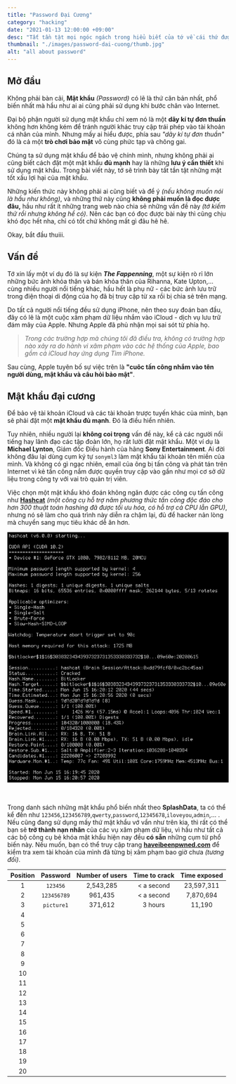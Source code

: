 ```yaml
---
title: "Password Đại Cương"
category: "hacking"
date: "2021-01-13 12:00:00 +09:00"
desc: "Tất tần tật mọi ngóc ngách trong hiểu biết của tớ về cái thứ được gọi là 'Mật khẩu'."
thumbnail: "./images/password-dai-cuong/thumb.jpg"
alt: "all about password"
---
```


## Mở đầu

Không phải bàn cãi, **Mật khẩu** *(Password)* có lẽ là thứ căn bản nhất, phổ biến nhất mà hầu như ai ai cũng phải sử dụng khi bước chân vào Internet.

Đại bộ phận người sử dụng mật khẩu chỉ xem nó là một **dãy kí tự đơn thuần** không hơn không kém để tránh người khác truy cập trái phép vào tài khoản cá nhân của mình. Nhưng mấy ai hiểu được, phía sau *"dãy kí tự đơn thuần"* đó là cả một **trò chơi bảo mật** vô cùng phức tạp và chông gai.

Chúng ta sử dụng mật khẩu để bảo vệ chính mình, nhưng không phải ai cũng biết cách đặt một mật khẩu **đủ mạnh** hay là những **lưu ý cần thiết** khi sử dụng mật khẩu. Trong bài viết này, tớ sẽ trình bày tất tần tật những mặt tốt xấu lợi hại của mật khẩu.

Những kiến thức này không phải ai cũng biết và để ý *(nếu không muốn nói là hầu như không)*, và những thứ này cũng **không phải muốn là đọc được đâu,** hầu như rất ít những trang web nào chia sẻ những vấn đề này *(tớ kiếm thử rồi nhưng không hề có)*. Nên các bạn có đọc được bài này thì cũng chịu khó đọc hết nha, chỉ có tốt chứ không mất gì đâu hê hê.

Okay, bắt đầu thuiii.

## Vấn đề

Tớ xin lấy một ví dụ đó là sự kiện ***The Fappenning***, một sự kiện rò rỉ lớn những bức ảnh khỏa thân và bán khỏa thân của Rihanna, Kate Upton,... cùng nhiều người nổi tiếng khác, hầu hết là phụ nữ - các bức ảnh lưu trữ trong điện thoại di động của họ đã bị truy cập từ xa rồi bị chia sẻ trên mạng.

Do tất cả người nổi tiếng đều sử dụng iPhone, nên theo suy đoán ban đầu, đây có lẽ là một cuộc xâm phạm dữ liệu nhắm vào iCloud - dịch vụ lưu trữ đám mây của Apple. Nhưng Apple đã phủ nhận mọi sai sót từ phía họ.

>*Trong các trường hợp mà chúng tôi đã điều tra, không có trường hợp nào xảy ra do hành vi xâm phạm vào các hệ thống của Apple, bao gồm cả iCloud hay ứng dụng Tìm iPhone.*

Sau cùng, Apple tuyên bố sự việc trên là **"cuôc tấn công nhắm vào tên người dùng, mật khẩu và câu hỏi bảo mật"**.

## Mật khẩu đại cương

Để bảo vệ tài khoản iCloud và các tài khoản trược tuyến khác của mình, bạn sẽ phải đặt một **mật khẩu đủ mạnh**. Đó là điều hiển nhiên.

Tuy nhiên, nhiều người lại **không coi trọng** vấn đề này, kể cả các người nổi tiếng hay lãnh đạo các tập đoàn lớn, họ rất lười đặt mật khẩu. Một ví dụ là **Michael Lynton**, Giám đốc Điều hành của hãng **Sony Entertainment**. Ai đời không đâu lại dùng cụm ký tự `sonyml3` làm mật khẩu tài khoản tên miền của mình. Và không có gì ngạc nhiên, email của ông bị tấn công và phát tán trên Internet vì kẻ tấn công nắm được quyền truy cập vào gần như mọi cơ sở dữ liệu trong công ty với vai trò quản trị viên.

Việc chọn một mật khẩu khó đoán không ngăn được các công cụ tấn công như [**Hashcat**](https://github.com/hashcat/hashcat) *(một công cụ hỗ trợ năm phương thức tấn công độc đáo cho hơn 300 thuật toán hashing đã được tối ưu hóa, có hỗ trợ cả CPU lẫn GPU)*, nhưng nó sẽ làm cho quá trình này diễn ra chậm lại, đủ để hacker nản lòng mà chuyển sang mục tiêu khác dễ ăn hơn.

![](images/password-dai-cuong/hashcat.png)

<br>

Trong danh sách những mật khẩu phổ biến nhất theo **SplashData**, ta có thể kể đến như `123456`,`123456789`,`qwerty`,`password`,`12345678`,`iloveyou`,`admin`,... . Nếu cũng đang sử dụng mấy thứ mật khẩu vớ vẩn như trên kia, thì rất có thể bạn sẽ **trở thành nạn nhân** của các vụ xâm phạm dữ liệu, vì hầu như tất cả các bộ công cụ bẻ khóa mật khẩu hiện nay đều **có sẵn** những cụm từ phổ biến này. Nếu muốn, bạn có thể truy cập trang [**haveibeenpwned.com**](https://haveibeenpwned.com/) để kiểm tra xem tài khoản của mình đã từng bị xâm phạm bao giờ chưa *(tương đối)*.

| Position | Password    | Number of users | Time to crack | Time exposed |
|:--------:|:-----------:|:---------------:|:-------------:|:------------:|
| 1        | `123456`    | 2,543,285       | < a second    | 23,597,311   |
| 2        | `123456789` | 961,435         | < a second    | 7,870,694    |
| 3        | `picture1`  | 371,612         | 3 hours       | 11,190       |
| 4        |             |                 |               |              |
| 5        |             |                 |               |              |
| 6        |             |                 |               |              |
| 7        |             |                 |               |              |
| 8        |             |                 |               |              |
| 9        |             |                 |               |              |
| 10       |             |                 |               |              |
| 11       |             |                 |               |              |
| 12       |             |                 |               |              |
| 13       |             |                 |               |              |
| 14       |             |                 |               |              |
| 15       |             |                 |               |              |
| 16       |             |                 |               |              |
| 17       |             |                 |               |              |
| 18       |             |                 |               |              |
| 19       |             |                 |               |              |
| 20       |             |                 |               |              |